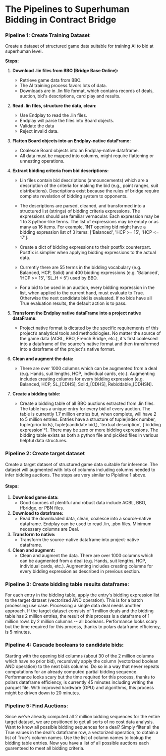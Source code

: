 # The Pipelines to Superhuman Bidding in  Contract Bridge

### **Pipeline 1: Create Training Dataset**

Create a dataset of structured game data suitable for training AI to bid at superhuman level.

**Steps:**

1. **Download .lin files from BBO (Bridge Base Online):**

     - Retrieve game data from BBO.
     - The AI training process favors lots of data.
     - Downloads are in .lin file format, which contains records of deals, auction, bid's descriptions, card play and results.

2. **Read .lin files, structure the data, clean:**

     - Use Endplay to read the .lin files.
     - Endplay will parse the files into Board objects.
     - Validate the data
     - Reject invalid data.

3. **Flatten Board objects into an Endplay-native dataFrame:**

    - Coalesce Board objects into an Endplay-native dataframe.
    - All data must be mapped into columns, might require flattening or unnesting operations.

4. **Extract bidding criteria from bid descriptions:**

    - Lin files contain bid descriptions (announcements) which are a description of the criteria for making the bid (e.g., point ranges, suit distributions). Descriptions exist because the rules of bridge require complete revelation of bidding system to opponents.

    - The descriptions are parsed, cleaned, and transformed into a structured list (strings) of bidding criteria expressions. The expressions should use familiar vernacular. Each expression may be 1 to 3 python-like terms. The list of expressions may be empty or as many as 16 items. For example, 1NT opening bid might have a bidding expression list of 3 items: ['Balanced', 'HCP >= 15', 'HCP <= 17'].
  
    - Create a dict of bidding expressions to their postfix counterpart. Postfix is simplier when applying bidding expressions to the actual data.

    - Currently there are 55 terms in the bidding vocabulary (e.g. Balanced, HCP, Solid) and 400 bidding expressions (e.g. 'Balanced', 'HCP >= 15', 'SL_H < 5') used by BBO.

    - For a bid to be used in an auction, every bidding expression in the list, when applied to the current hand, must evaluate to True. Otherwise the next candidate bid is evaluated. If no bids have all True evaluation results, the default action is to pass.

5. **Transform the Endplay native dataFrame into a project native dataFrame:**

    - Project native format is dictated by the specific requirements of this project’s analytical tools and methodologies. No matter the source of the game data (ACBL, BBO, French Bridge, etc.), it's first coalesced into a dataframe of the source's native format and then transformed into a dataframe of the project's native format.

6. **Clean and augment the data:**
    - There are over 1000 columns which can be augmented from a deal (e.g. Hands, suit lengths, HCP, individual cards, etc.). Augmenting includes creating columns for every bidding expression (e.g. Balanced, HCP, SL\_[CDHS], Solid\_[CDHS], Rebiddable\_[CDHSN].

7. **Create a bidding table:**
    - Create a bidding table of all BBO auctions extracted from .lin files. The table has a unique entry for every bid of every auction. The table is currently 1.7 million entries but, when complete, will have 2 to 5 million entries. Entries have a structure of tuple(index number, tuple(prior bids), tuple(candidate bid,), 'textual description', ['bidding expression'*]. There may be zero or more bidding expressions. The bidding table exists as both a python file and pickled files in various helpful data structures.

### **Pipeline 2: Create target dataset**

Create a target dataset of structured game data suitable for inference. The dataset will augmented with lots of columns including columns needed to infer bidding auctions. The steps are very similar to Pipleline 1 above.

#### **Steps:**

1. **Download game data:**
    - Good sources of plentiful and robust data include ACBL, BBO, ffbridge, or PBN files.
2. **Download to dataframe:**
    - Read the downloaded data, clean, coalesce into a source-native dataframe. Endplay can be used to read .lin, .pbn files. Minimum necessary columns are Deal.
3. **Transform to native:**
    - Transform the source-native dataframe into project-native dataframe.
4. **Clean and augment:**
    - Clean and augment the data. There are over 1000 columns which can be augmented from a deal (e.g. Hands, suit lengths, HCP, individual cards, etc.). Augmenting includes creating columns for every bidding expression as described in previous section.

### **Pipeline 3: Create bidding table results dataframe:**

For each entry in the bidding table, apply the entry's bidding expression list to the target dataset (vectorized AND operation). This is for a batch processing use case. Processing a single data deal needs another approach. If the target dataset consists of 1 million deals and the bidding table has 2 million entries, the result of this process is a dataframe of 1 million rows by 2 million columns -- all booleans. Performance looks scary but the time required for this process, thanks to polars dataframe efficiency, is 5 minutes.

### **Pipeline 4: Cascade booleans to candidate bids:**

Starting with the opening bid columns (about 30 of the 2 million columns which have no prior bid), recursively apply the column (vectorized boolean AND operation) to the next bids columns. Do so in a way that never repeats computations for an already computed partial bidding sequence. Performance looks scary but the time required for this process, thanks to polars dataframe efficiency, is currently 45 minutes including writing the parquet file. With improved hardware (GPU) and algorithms, this process might be driven down to 20 minutes.

### **Pipeline 5: Find Auctions:**

Since we've already computed all 2 million bidding sequences for the entire target dataset, we are positioned to get all sorts of no cost data analysis. Want to know all possible bidding sequences for a deal? Simply filter all the True values in the deal's dataframe row, a vectorized operation, to obtain a list of True's column names. Use the list of column names to lookup the bidding table entries. Now you have a list of all possible auctions each guarenteed to meet all bidding criteria.



